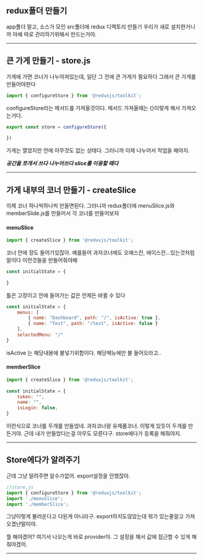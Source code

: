 

## redux폴더 만들기
app폴더 말고, 소스가 모인 src폴더에 redux 디렉토리 만들기
우리가 새로 설치한거니까 아예 따로 관리하기위해서 만드는거야.

---

## 큰 가게 만들기 - store.js

가게에 가면 코너가 나누어져있는데, 일단 그 전에 큰 가게가 필요하다
그래서 큰 가게를 만들어야한다

```js
import { configureStore } from '@reduxjs/toolkit';
```

configureStore라는 메서드를 가져올것이다.
메서드 가져올때는 {}이렇게 해서 가져오는거다.

```js
export const store = configureStore({  
      
})
```

가게는 열었지만 안에 아무것도 없는 상태다. 
그러니까 이제 나누어서 작업을 해야지.

***공간을 쪼개서 쓰다 나누어쓰다 slice를 이용할 때다***

---

## 가게 내부의 코너 만들기 - createSlice

이제 코너 하나씩하나씩 만들면된다. 
그러니까 redux폴더에 menuSlice.js와 memberSlide.js를 만들어서 각 코너를 만들어보자

#### menuSlice

```js
import { createSlice } from '@reduxjs/toolkit';
```

코너 안에 장도 들어가있잖아. 
예를들어 과자코너에도 오예스칸, 에이스칸...있는것처럼 말이다 
이런것들을 만들어줘야해

```js
const initialState = {  
      
}
```

틀은 고정이고 안에 들어가는 값은 언제든 바뀔 수 있다

```js
const initialState = {  
    menus: [  
        { name: "Dashboard", path: "/", isActive: true }, 
		{ name: "Test", path: "/test", isActive: false }  
    ],  
    selectedMenu: "/"  
}
```

isActive 는 해당내용에 불넣기위함이다. 해당메뉴에만 불 들어오라고..


#### memberSlice

```js
import { createSlice } from '@reduxjs/toolkit';  
  
const initialState = {  
    token: "",  
    name: "",  
    isLogin: false,  
}
```


이런식으로 코너를 두개를 만들었네.
과자코너랑 유제품코너. 이렇게 있듯이 두개를 만든거야.
근데 내가 만들었다는걸 아무도 모른다구.
store에다가 등록을 해줘야지.

---

## Store에다가 알려주기

근데 그냥 알려주면 알수가없어. export설정을 안했잖아.

```js
//store.js
import { configureStore } from '@reduxjs/toolkit';  
import './menuSlice';  
import './memberSlice';
```

그냥이렇게 불러온다고 다된게 아니라구.
export하지도않았는데 뭐가 있는줄알고 가져오겠냔말이야.

뭘 해야겠어? 여기서 나오는게 바로 provider야.
그 설정을 해서 값에 접근할 수 있게 해줘야겠어.


---
